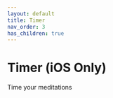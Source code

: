 ```yaml
---
layout: default
title: Timer
nav_order: 3
has_children: true
---
```


# Timer (iOS Only)

Time your meditations
